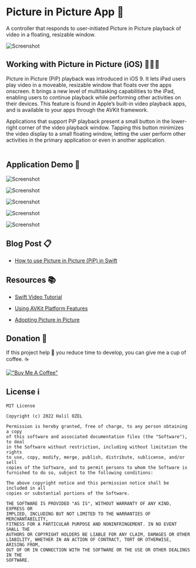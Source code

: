 # Picture in Picture App 📸

A controller that responds to user-initiated Picture in Picture playback of video in a floating, resizable window.

![Screenshot](ipad.jpg)

## Working with Picture in Picture (iOS) 👨🏻‍💻

Picture in Picture (PiP) playback was introduced in iOS 9. It lets iPad users play video in a moveable, resizable window that floats over the apps onscreen. It brings a new level of multitasking capabilities to the iPad, enabling users to continue playback while performing other activities on their devices. This feature is found in Apple’s built-in video playback apps, and is available to your apps through the AVKit framework. <br>

Applications that support PiP playback present a small button in the lower-right corner of the video playback window. Tapping this button minimizes the video display to a small floating window, letting the user perform other activities in the primary application or even in another application.<br> <br>


## Application Demo 📱

![Screenshot](picture1.png)

![Screenshot](pic2.png)

![Screenshot](pic3.png)

![Screenshot](pic4.png)

![Screenshot](pic5.png)


## Blog Post 📋

- [How to use Picture in Picture (PiP) in Swift](https://medium.com/@halilozel1903/how-to-use-picture-in-picture-pip-in-swift-585a59f6cc8c)

## Resources 📚

- [Swift Video Tutorial](https://www.youtube.com/watch?v=PNCtRRusgDA) <br>

- [Using AVKit Platform Features](https://developer.apple.com/library/archive/documentation/AudioVideo/Conceptual/MediaPlaybackGuide/Contents/Resources/en.lproj/UsingAVKitPlatformFeatures/UsingAVKitPlatformFeatures.html#//apple_ref/doc/uid/TP40016757-CH5-SW3) <br>

- [Adopting Picture in Picture](https://developer.apple.com/documentation/avkit/adopting_picture_in_picture_in_a_custom_player)

## Donation 💸

If this project help 💁 you reduce time to develop, you can give me a cup of coffee. ☕

[!["Buy Me A Coffee"](https://www.buymeacoffee.com/assets/img/custom_images/orange_img.png)](https://www.buymeacoffee.com/halilozel1903)


## License ℹ️
```
MIT License

Copyright (c) 2022 Halil OZEL

Permission is hereby granted, free of charge, to any person obtaining a copy
of this software and associated documentation files (the "Software"), to deal
in the Software without restriction, including without limitation the rights
to use, copy, modify, merge, publish, distribute, sublicense, and/or sell
copies of the Software, and to permit persons to whom the Software is
furnished to do so, subject to the following conditions:

The above copyright notice and this permission notice shall be included in all
copies or substantial portions of the Software.

THE SOFTWARE IS PROVIDED "AS IS", WITHOUT WARRANTY OF ANY KIND, EXPRESS OR
IMPLIED, INCLUDING BUT NOT LIMITED TO THE WARRANTIES OF MERCHANTABILITY,
FITNESS FOR A PARTICULAR PURPOSE AND NONINFRINGEMENT. IN NO EVENT SHALL THE
AUTHORS OR COPYRIGHT HOLDERS BE LIABLE FOR ANY CLAIM, DAMAGES OR OTHER
LIABILITY, WHETHER IN AN ACTION OF CONTRACT, TORT OR OTHERWISE, ARISING FROM,
OUT OF OR IN CONNECTION WITH THE SOFTWARE OR THE USE OR OTHER DEALINGS IN THE
SOFTWARE.
```

